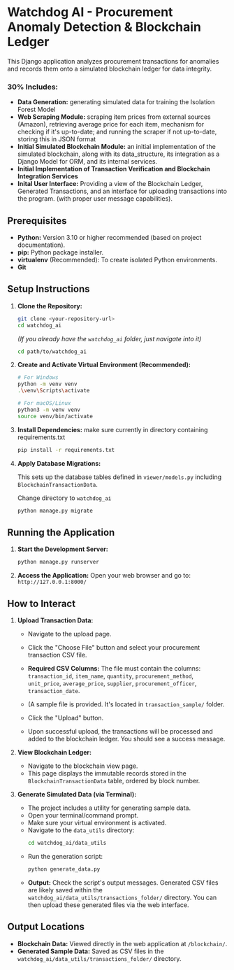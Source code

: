 # Watchdog AI - Procurement Anomaly Detection & Blockchain Ledger

This Django application analyzes procurement transactions for anomalies and records them onto a simulated blockchain ledger for data integrity.

### 30% Includes:

* **Data Generation:** generating simulated data for training the Isolation Forest Model
* **Web Scraping Module:** scraping item prices from external sources (Amazon), retrieving average price for each item, mechanism for checking if it's up-to-date; and running the scraper if not up-to-date, storing this in JSON format
* **Initial Simulated Blockchain Module:** an initial implementation of the simulated blockchain, along with its data_structure, its integration as a Django Model for ORM, and its internal services.
* **Initial Implementation of Transaction Verification and Blockchain Integration Services** 
* **Inital User Interface:** Providing a view of the Blockchain Ledger, Generated Transactions, and an interface for uploading transactions into the program. (with proper user message capabilities).

## Prerequisites

* **Python:** Version 3.10 or higher recommended (based on project documentation).
* **pip:** Python package installer.
* **virtualenv** (Recommended): To create isolated Python environments.
* **Git**
  
## Setup Instructions

1.  **Clone the Repository:**
    ```bash
    git clone <your-repository-url>
    cd watchdog_ai 
    ```
    
    *(If you already have the `watchdog_ai` folder, just navigate into it)*
    ```bash
    cd path/to/watchdog_ai
    ```

2.  **Create and Activate Virtual Environment (Recommended):**

    ```bash
    # For Windows
    python -m venv venv
    .\venv\Scripts\activate

    # For macOS/Linux
    python3 -m venv venv
    source venv/bin/activate 
    ```

4.  **Install Dependencies:**
  make sure currently in directory containing requirements.txt
   
    ```bash
    pip install -r requirements.txt 
    ```
    

5.  **Apply Database Migrations:**
   
    This sets up the database tables defined in `viewer/models.py` including `BlockchainTransactionData`.

     Change directory to `watchdog_ai`
    
    ```bash
    python manage.py migrate
    ```

## Running the Application

1.  **Start the Development Server:**
    ```bash
    python manage.py runserver
    ```

2.  **Access the Application:**
    Open your web browser and go to: `http://127.0.0.1:8000/`

## How to Interact

1.  **Upload Transaction Data:**
    * Navigate to the upload page.
    * Click the "Choose File" button and select your procurement transaction CSV file.
      
    * **Required CSV Columns:** The file must contain the columns: `transaction_id`, `item_name`, `quantity`, `procurement_method`, `unit_price`, `average_price`, `supplier`, `procurement_officer`, `transaction_date`.
    * (A sample file is provided. It's located in `transaction_sample/` folder.
    * Click the "Upload" button.
    * Upon successful upload, the transactions will be processed and added to the blockchain ledger. You should see a success message.

2.  **View Blockchain Ledger:**
    * Navigate to the blockchain view page.
    * This page displays the immutable records stored in the `BlockchainTransactionData` table, ordered by block number.

3.  **Generate Simulated Data (via Terminal):**
    * The project includes a utility for generating sample data.
    * Open your terminal/command prompt.
    * Make sure your virtual environment is activated.
    * Navigate to the `data_utils` directory:
        ```bash
        cd watchdog_ai/data_utils 
        ```
    * Run the generation script:
        ```bash
        python generate_data.py
        ```
    * **Output:** Check the script's output messages. Generated CSV files are likely saved within the `watchdog_ai/data_utils/transactions_folder/` directory. You can then upload these generated files via the web interface.

## Output Locations

* **Blockchain Data:** Viewed directly in the web application at `/blockchain/`.
* **Generated Sample Data:** Saved as CSV files in the `watchdog_ai/data_utils/transactions_folder/` directory.
